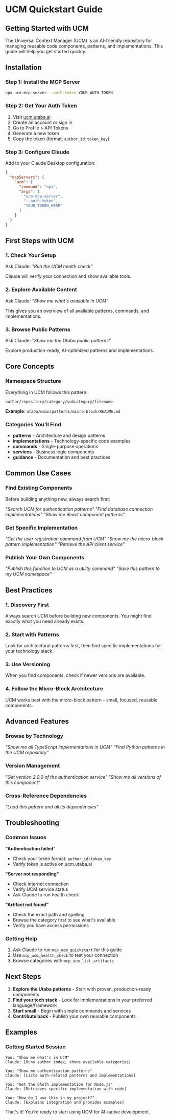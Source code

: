 # UCM Quickstart Guide

## Getting Started with UCM

The Universal Context Manager (UCM) is an AI-friendly repository for managing reusable code components, patterns, and implementations. This guide will help you get started quickly.

## Installation

### Step 1: Install the MCP Server
```bash
npx ucm-mcp-server --auth-token YOUR_AUTH_TOKEN
```

### Step 2: Get Your Auth Token
1. Visit [ucm.utaba.ai](https://ucm.utaba.ai)
2. Create an account or sign in
3. Go to Profile > API Tokens
4. Generate a new token
5. Copy the token (format: `author_id:token_key`)

### Step 3: Configure Claude
Add to your Claude Desktop configuration:
```json
{
  "mcpServers": {
    "ucm": {
      "command": "npx",
      "args": [
        "ucm-mcp-server",
        "--auth-token",
        "YOUR_TOKEN_HERE"
      ]
    }
  }
}
```

## First Steps with UCM

### 1. Check Your Setup
Ask Claude: *"Run the UCM health check"*

Claude will verify your connection and show available tools.

### 2. Explore Available Content
Ask Claude: *"Show me what's available in UCM"*

This gives you an overview of all available patterns, commands, and implementations.

### 3. Browse Public Patterns
Ask Claude: *"Show me the Utaba public patterns"*

Explore production-ready, AI-optimized patterns and implementations.

## Core Concepts

### Namespace Structure
Everything in UCM follows this pattern:
```
author/repository/category/subcategory/filename
```

**Example**: `utaba/main/patterns/micro-block/README.md`

### Categories You'll Find
- **patterns** - Architecture and design patterns
- **implementations** - Technology-specific code examples
- **commands** - Single-purpose operations
- **services** - Business logic components
- **guidance** - Documentation and best practices

## Common Use Cases

### Find Existing Components
Before building anything new, always search first:

*"Search UCM for authentication patterns"*
*"Find database connection implementations"*
*"Show me React component patterns"*

### Get Specific Implementation
*"Get the user registration command from UCM"*
*"Show me the micro-block pattern implementation"*
*"Retrieve the API client service"*

### Publish Your Own Components
*"Publish this function to UCM as a utility command"*
*"Save this pattern to my UCM namespace"*

## Best Practices

### 1. Discovery First
Always search UCM before building new components. You might find exactly what you need already exists.

### 2. Start with Patterns
Look for architectural patterns first, then find specific implementations for your technology stack.

### 3. Use Versioning
When you find components, check if newer versions are available.

### 4. Follow the Micro-Block Architecture
UCM works best with the micro-block pattern - small, focused, reusable components.

## Advanced Features

### Browse by Technology
*"Show me all TypeScript implementations in UCM"*
*"Find Python patterns in the UCM repository"*

### Version Management
*"Get version 2.0.0 of the authentication service"*
*"Show me all versions of this component"*

### Cross-Reference Dependencies
*"Load this pattern and all its dependencies"*

## Troubleshooting

### Common Issues

**"Authentication failed"**
- Check your token format: `author_id:token_key`
- Verify token is active on ucm.utaba.ai

**"Server not responding"**
- Check internet connection
- Verify UCM service status
- Ask Claude to run health check

**"Artifact not found"**
- Check the exact path and spelling
- Browse the category first to see what's available
- Verify you have access permissions

### Getting Help
1. Ask Claude to run `mcp_ucm_quickstart` for this guide
2. Use `mcp_ucm_health_check` to test your connection
3. Browse categories with `mcp_ucm_list_artifacts`

## Next Steps

1. **Explore the Utaba patterns** - Start with proven, production-ready components
2. **Find your tech stack** - Look for implementations in your preferred language/framework  
3. **Start small** - Begin with simple commands and services
4. **Contribute back** - Publish your own reusable components

## Examples

### Getting Started Session
```
You: "Show me what's in UCM"
Claude: [Runs author index, shows available categories]

You: "Show me authentication patterns"
Claude: [Lists auth-related patterns and implementations]

You: "Get the OAuth implementation for Node.js"
Claude: [Retrieves specific implementation with code]

You: "How do I use this in my project?"
Claude: [Explains integration and provides examples]
```

That's it! You're ready to start using UCM for AI-native development.
